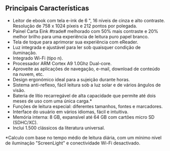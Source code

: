 ## Principais Características

- Leitor de ebook com tela e-ink de 6 ", 16 níveis de cinza e alto contraste. Resolução de 758 x 1024 píxeis e 212 pontos por polegada.
- Painel Carta Eink #trade# melhorado com 50% mais contraste e 20% melhor brilho para uma experiência de leitura puro papel branco.
- Tela de toque para aprimorar sua experiência com eReader. 
- Luz integrada e ajustável para ler sob quaisquer condição de iluminação. 
- Integrado Wi-Fi (tipo n). 
- Processador ARM Cortex A9 1.0Ghz Dual-core. 
- Aproveite as aplicações de navegação, e-mail, download de conteúdo na nuvem, etc.
- Design ergonómico ideal para a sujeição durante horas. 
- Sistema anti-reflexo, fácil leitura sob a luz solar e de vários ângulos de visão. 
- Bateria de lítio recarregável de alta capacidade que permite até dois meses de uso com uma única carga.* 
- Funções de leitura especial: diferentes tamanhos, fontes e marcadores. 
- Interface do usuário em vários idiomas, fácil e intuitiva. 
- Memória interna: 8 GB, expansível até 64 GB com cartões micro SD (SDHC/XC).
- Inclui 1.500 clássicos da literatura universal. 

*Calculo com base no tempo médio de leitura diária, com um mínimo nível de iluminação "ScreenLight" e conectividade Wi-Fi desactivado. 
